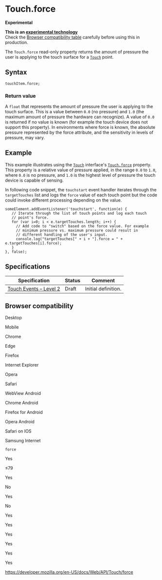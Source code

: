 Touch.force
===========

**Experimental**

**This is an [experimental technology](https://developer.mozilla.org/en-US/docs/MDN/Guidelines/Conventions_definitions#experimental)**  
Check the [Browser compatibility table](#browser_compatibility) carefully before using this in production.

The `Touch.force` read-only property returns the amount of pressure the user is applying to the touch surface for a [`Touch`](../touch) point.

Syntax
------

    touchItem.force;

### Return value

A `float` that represents the amount of pressure the user is applying to the touch surface. This is a value between `0.0` (no pressure) and `1.0` (the maximum amount of pressure the hardware can recognize). A value of `0.0` is returned if no value is known (for example the touch device does not support this property). In environments where force is known, the absolute pressure represented by the force attribute, and the sensitivity in levels of pressure, may vary.

Example
-------

This example illustrates using the [`Touch`](../touch) interface's [`Touch.force`](force) property. This property is a relative value of pressure applied, in the range `0.0` to `1.0`, where `0.0` is no pressure, and `1.0` is the highest level of pressure the touch device is capable of sensing.

In following code snippet, the `touchstart` event handler iterates through the `targetTouches` list and logs the `force` value of each touch point but the code could invoke different processing depending on the value.

    someElement.addEventListener('touchstart', function(e) {
       // Iterate through the list of touch points and log each touch
       // point's force.
       for (var i=0; i < e.targetTouches.length; i++) {
         // Add code to "switch" based on the force value. For example
         // minimum pressure vs. maximum pressure could result in
         // different handling of the user's input.
         console.log("targetTouches[" + i + "].force = " + e.targetTouches[i].force);
       }
    }, false);

Specifications
--------------

<table><thead><tr class="header"><th>Specification</th><th>Status</th><th>Comment</th></tr></thead><tbody><tr class="odd"><td><a href="https://w3c.github.io/touch-events/#dom-touch-force">Touch Events – Level 2</a></td><td><span class="spec-draft">Draft</span></td><td>Initial definition.</td></tr></tbody></table>

Browser compatibility
---------------------

Desktop

Mobile

Chrome

Edge

Firefox

Internet Explorer

Opera

Safari

WebView Android

Chrome Android

Firefox for Android

Opera Android

Safari on IOS

Samsung Internet

`force`

Yes

≤79

Yes

No

Yes

No

Yes

Yes

Yes

Yes

Yes

Yes

<a href="https://developer.mozilla.org/en-US/docs/Web/API/Touch/force" class="_attribution-link">https://developer.mozilla.org/en-US/docs/Web/API/Touch/force</a>
